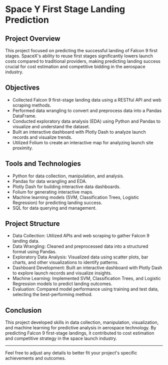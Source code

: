 # Space Y First Stage Landing Prediction

## Project Overview

This project focused on predicting the successful landing of Falcon 9 first stages. SpaceX's ability to reuse first stages significantly lowers launch costs compared to traditional providers, making predicting landing success crucial for cost estimation and competitive bidding in the aerospace industry.

## Objectives

- Collected Falcon 9 first-stage landing data using a RESTful API and web scraping methods.
- Performed data wrangling to convert and preprocess data into a Pandas DataFrame.
- Conducted exploratory data analysis (EDA) using Python and Pandas to visualize and understand the dataset.
- Built an interactive dashboard with Plotly Dash to analyze launch records and visualize trends.
- Utilized Folium to create an interactive map for analyzing launch site proximity.

## Tools and Technologies

- Python for data collection, manipulation, and analysis.
- Pandas for data wrangling and EDA.
- Plotly Dash for building interactive data dashboards.
- Folium for generating interactive maps.
- Machine learning models (SVM, Classification Trees, Logistic Regression) for predicting landing success.
- SQL for data querying and management.

## Project Structure

- Data Collection: Utilized APIs and web scraping to gather Falcon 9 landing data.
- Data Wrangling: Cleaned and preprocessed data into a structured format using Pandas.
- Exploratory Data Analysis: Visualized data using scatter plots, bar charts, and other visualizations to identify patterns.
- Dashboard Development: Built an interactive dashboard with Plotly Dash to explore launch records and visualize insights.
- Machine Learning: Implemented SVM, Classification Trees, and Logistic Regression models to predict landing outcomes.
- Evaluation: Compared model performance using training and test data, selecting the best-performing method.

## Conclusion

This project developed skills in data collection, manipulation, visualization, and machine learning for predictive analysis in aerospace technology. By predicting Falcon 9 first-stage landings, it contributed to cost estimation and competitive strategy in the space launch industry.

---

Feel free to adjust any details to better fit your project's specific achievements and outcomes.
